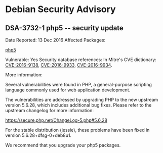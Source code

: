 
Debian Security Advisory
========================


DSA-3732-1 php5 -- security update
----------------------------------



Date Reported:
13 Dec 2016
Affected Packages:

[php5](https://packages.debian.org/src:php5)

Vulnerable:
Yes
Security database references:
In Mitre's CVE dictionary: [CVE-2016-9138](https://security-tracker.debian.org/tracker/CVE-2016-9138), [CVE-2016-9933](https://security-tracker.debian.org/tracker/CVE-2016-9933), [CVE-2016-9934](https://security-tracker.debian.org/tracker/CVE-2016-9934).  

More information:

Several vulnerabilities were found in PHP, a general-purpose scripting
language commonly used for web application development.


The vulnerabilities are addressed by upgrading PHP to the new upstream
version 5.6.28, which includes additional bug fixes. Please refer to
the upstream changelog for more information:


<https://secure.php.net/ChangeLog-5.php#5.6.28>


For the stable distribution (jessie), these problems have been fixed in
version 5.6.28+dfsg-0+deb8u1.


We recommend that you upgrade your php5 packages.





